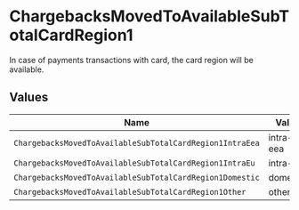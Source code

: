 # ChargebacksMovedToAvailableSubTotalCardRegion1

In case of payments transactions with card, the card region will be available.


## Values

| Name                                                     | Value                                                    |
| -------------------------------------------------------- | -------------------------------------------------------- |
| `ChargebacksMovedToAvailableSubTotalCardRegion1IntraEea` | intra-eea                                                |
| `ChargebacksMovedToAvailableSubTotalCardRegion1IntraEu`  | intra-eu                                                 |
| `ChargebacksMovedToAvailableSubTotalCardRegion1Domestic` | domestic                                                 |
| `ChargebacksMovedToAvailableSubTotalCardRegion1Other`    | other                                                    |